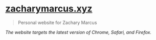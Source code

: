 ﻿# [zacharymarcus.xyz](http://www.zacharymarcus.xyz)

> Personal website for Zachary Marcus

*The website targets the latest version of Chrome, Safari, and Firefox.*
